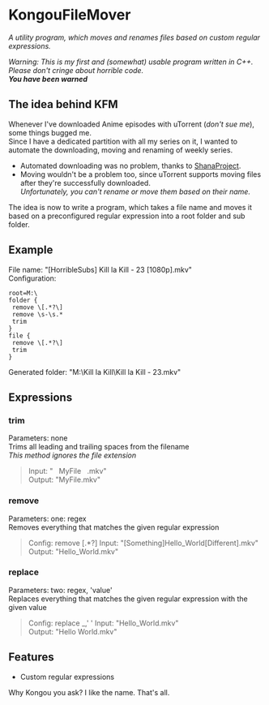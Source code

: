 KongouFileMover
===============

*A utility program, which moves and renames files based on custom regular expressions.*

*Warning: This is my first and (somewhat) usable program written in C++. Please don't cringe about horrible code.*<br>
***You have been warned***

The idea behind KFM
-------------------
Whenever I've downloaded Anime episodes with uTorrent (*don't sue me*), some things bugged me.<br>
Since I have a dedicated partition with all my series on it, I wanted to automate the downloading, moving and renaming of weekly series.
- Automated downloading was no problem, thanks to [ShanaProject](http://www.shanaproject.com/ "ShanaProject").
- Moving wouldn't be a problem too, since uTorrent supports moving files after they're successfully downloaded.<br>
*Unfortunately, you can't rename or move them based on their name.*

The idea is now to write a program, which takes a file name and moves it based on a preconfigured regular expression into a root folder and sub folder.

Example
-------
File name: "[HorribleSubs] Kill la Kill - 23 [1080p].mkv"<br>
Configuration:<br>
```
root=M:\
folder {
 remove \[.*?\]
 remove \s-\s.*
 trim
}
file {
 remove \[.*?\]
 trim
}
```
Generated folder: "M:\Kill la Kill\Kill la Kill - 23.mkv"

Expressions
-----------
### trim
Parameters: none <br>
Trims all leading and trailing spaces from the filename <br>
*This method ignores the file extension* <br>
>Input: " &nbsp; MyFile &nbsp; .mkv" <br>
>Output: "MyFile.mkv" <br>

### remove
Parameters: one: regex<br>
Removes everything that matches the given regular expression <br>
>Config: remove \[.*?\]
>Input: "[Something]Hello_World[Different].mkv" <br>
>Output: "Hello_World.mkv" <br>

### replace
Parameters: two: regex, 'value'<br>
Replaces everything that matches the given regular expression with the given value <br>
>Config: replace _,' '
>Input: "Hello_World.mkv" <br>
>Output: "Hello World.mkv" <br>


Features
--------
- Custom regular expressions

Why Kongou you ask? I like the name. That's all.
